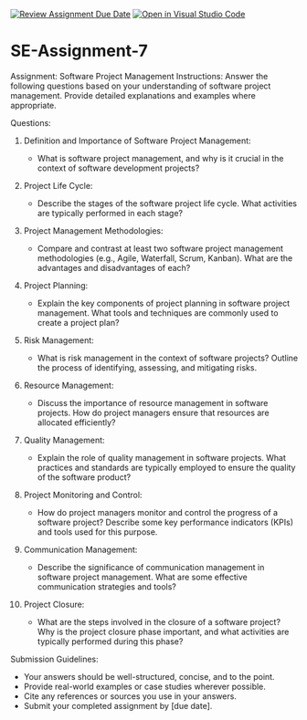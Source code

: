 [![Review Assignment Due Date](https://classroom.github.com/assets/deadline-readme-button-22041afd0340ce965d47ae6ef1cefeee28c7c493a6346c4f15d667ab976d596c.svg)](https://classroom.github.com/a/KfkyH0Wl)
[![Open in Visual Studio Code](https://classroom.github.com/assets/open-in-vscode-2e0aaae1b6195c2367325f4f02e2d04e9abb55f0b24a779b69b11b9e10269abc.svg)](https://classroom.github.com/online_ide?assignment_repo_id=15317974&assignment_repo_type=AssignmentRepo)
# SE-Assignment-7
Assignment: Software Project Management
Instructions:
Answer the following questions based on your understanding of software project management. Provide detailed explanations and examples where appropriate.

 Questions:

1. Definition and Importance of Software Project Management:
   - What is software project management, and why is it crucial in the context of software development projects?

2. Project Life Cycle:
   - Describe the stages of the software project life cycle. What activities are typically performed in each stage?

3. Project Management Methodologies:
   - Compare and contrast at least two software project management methodologies (e.g., Agile, Waterfall, Scrum, Kanban). What are the advantages and disadvantages of each?

4. Project Planning:
   - Explain the key components of project planning in software project management. What tools and techniques are commonly used to create a project plan?

5. Risk Management:
   - What is risk management in the context of software projects? Outline the process of identifying, assessing, and mitigating risks.

6. Resource Management:
   - Discuss the importance of resource management in software projects. How do project managers ensure that resources are allocated efficiently?

7. Quality Management:
   - Explain the role of quality management in software projects. What practices and standards are typically employed to ensure the quality of the software product?

8. Project Monitoring and Control:
   - How do project managers monitor and control the progress of a software project? Describe some key performance indicators (KPIs) and tools used for this purpose.

9. Communication Management:
   - Describe the significance of communication management in software project management. What are some effective communication strategies and tools?

10. Project Closure:
    - What are the steps involved in the closure of a software project? Why is the project closure phase important, and what activities are typically performed during this phase?

Submission Guidelines:
- Your answers should be well-structured, concise, and to the point.
- Provide real-world examples or case studies wherever possible.
- Cite any references or sources you use in your answers.
- Submit your completed assignment by [due date].

